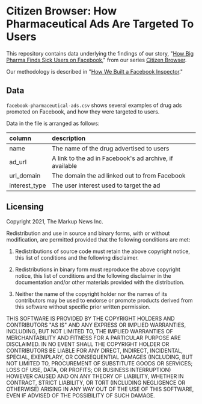 # Citizen Browser: How Pharmaceutical Ads Are Targeted To Users

This repository contains data underlying the findings of our story, "[How Big Pharma Finds Sick Users on Facebook](https://themarkup.org/citizen-browser/)," from our series [Citizen Browser](https://themarkup.org/citizen-browser/).

Our methodology is described in "[How We Built a Facebook Inspector](https://themarkup.org/citizen-browser/2021/01/05/how-we-built-a-facebook-inspector)."

## Data

`facebook-pharmaceutical-ads.csv` shows several examples of drug ads promoted on Facebook, and how they were targeted to users. 

Data in the file is arranged as follows:

| column              | description                                                                                     |
|:--------------------|:-----------------------------------------------------------------------------------------------|
| name               | The name of the drug advertised to users                             |
| ad_url            | A link to the ad in Facebook's ad archive, if available       |
| url_domain        | The domain the ad linked out to from Facebook |
| interest_type      | The user interest used to target the ad                       |

## Licensing
Copyright 2021, The Markup News Inc.

Redistribution and use in source and binary forms, with or without modification, are permitted provided that the following conditions are met:

1. Redistributions of source code must retain the above copyright notice, this list of conditions and the following disclaimer.

2. Redistributions in binary form must reproduce the above copyright notice, this list of conditions and the following disclaimer in the documentation and/or other materials provided with the distribution.

3. Neither the name of the copyright holder nor the names of its contributors may be used to endorse or promote products derived from this software without specific prior written permission.

THIS SOFTWARE IS PROVIDED BY THE COPYRIGHT HOLDERS AND CONTRIBUTORS "AS IS" AND ANY EXPRESS OR IMPLIED WARRANTIES, INCLUDING, BUT NOT LIMITED TO, THE IMPLIED WARRANTIES OF MERCHANTABILITY AND FITNESS FOR A PARTICULAR PURPOSE ARE DISCLAIMED. IN NO EVENT SHALL THE COPYRIGHT HOLDER OR CONTRIBUTORS BE LIABLE FOR ANY DIRECT, INDIRECT, INCIDENTAL, SPECIAL, EXEMPLARY, OR CONSEQUENTIAL DAMAGES (INCLUDING, BUT NOT LIMITED TO, PROCUREMENT OF SUBSTITUTE GOODS OR SERVICES; LOSS OF USE, DATA, OR PROFITS; OR BUSINESS INTERRUPTION) HOWEVER CAUSED AND ON ANY THEORY OF LIABILITY, WHETHER IN CONTRACT, STRICT LIABILITY, OR TORT (INCLUDING NEGLIGENCE OR OTHERWISE) ARISING IN ANY WAY OUT OF THE USE OF THIS SOFTWARE, EVEN IF ADVISED OF THE POSSIBILITY OF SUCH DAMAGE.
